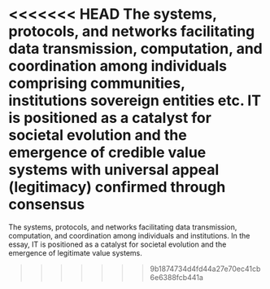 <<<<<<< HEAD
The systems, protocols, and networks facilitating data transmission, computation, and coordination among individuals comprising communities, institutions sovereign entities etc. IT is positioned as a catalyst for societal evolution and the emergence of credible value systems with universal appeal (legitimacy) confirmed through consensus
=======
The systems, protocols, and networks facilitating data transmission, computation, and coordination among individuals and institutions. In the essay, IT is positioned as a catalyst for societal evolution and the emergence of legitimate value systems.
>>>>>>> 9b1874734d4fd44a27e70ec41cb6e6388fcb441a
